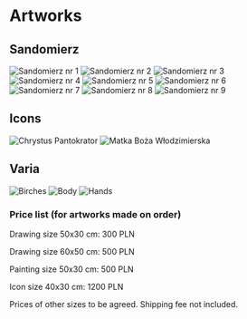 # Artworks

## Sandomierz

<img src="san_1.JPG" alt="Sandomierz nr 1">

<img src="san_2.JPG" alt="Sandomierz nr 2">

<img src="san_3.JPG" alt="Sandomierz nr 3">

<img src="san_4.JPG" alt="Sandomierz nr 4">

<img src="san_5.JPG" alt="Sandomierz nr 5">

<img src="san_6.JPG" alt="Sandomierz nr 6">

<img src="san_7.JPG" alt="Sandomierz nr 7">

<img src="san_8.JPG" alt="Sandomierz nr 8">

<img src="san_9.JPG" alt="Sandomierz nr 9">

## Icons

<img src="icon_1.JPEG" alt="Chrystus Pantokrator">

<img src="icon_2.jpeg" alt="Matka Boża Włodzimierska">

## Varia

<img src="brzozy.jpeg" alt="Birches">

<img src="postac.jpg" alt="Body">

<img src="rece.JPG" alt="Hands">


### Price list (for artworks made on order)

Drawing size 50x30 cm: 300 PLN

Drawing size 60x50 cm: 500 PLN

Painting size 50x30 cm: 500 PLN

Icon size 40x30 cm: 1200 PLN

Prices of other sizes to be agreed. Shipping fee not included.


